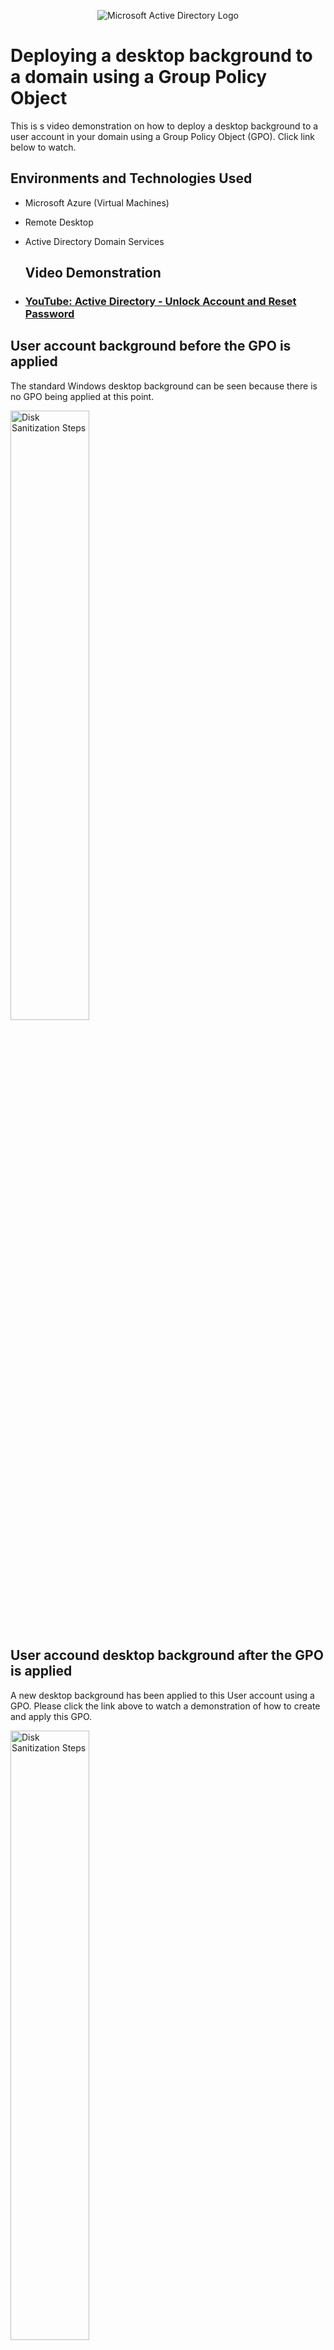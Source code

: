 <p align="center">
<img src="https://i.imgur.com/pU5A58S.png" alt="Microsoft Active Directory Logo"/>
</p>

<h1>Deploying a desktop background to a domain using a Group Policy Object</h1>

This is s video demonstration on how to deploy a desktop background to a user account in your domain using a Group Policy Object (GPO). Click link below to watch.<br />

<h2>Environments and Technologies Used</h2>

- Microsoft Azure (Virtual Machines)
- Remote Desktop
- Active Directory Domain Services

  <h2>Video Demonstration</h2>

- ### [YouTube: Active Directory - Unlock Account and Reset Password](https://youtu.be/CJE61_ezIQY)

<h2>User account background before the GPO is applied</h2>

<p>

The standard Windows desktop background can be seen because there is no GPO being applied at this point. 
 
  <p>
<img src="https://imgur.com/DxFO9gw.png" width="50%" alt="Disk Sanitization Steps"/>
</p>
<p>  

<h2>User accound desktop background after the GPO is applied</h2>

A new desktop background has been applied to this User account using a GPO. Please click the link above to watch a demonstration of how to create and apply this GPO. 

  <p>
<img src="https://imgur.com/CYUVOhr.png" width="50%" alt="Disk Sanitization Steps"/>
</p>
<p>  
  
  
END
   </p>
